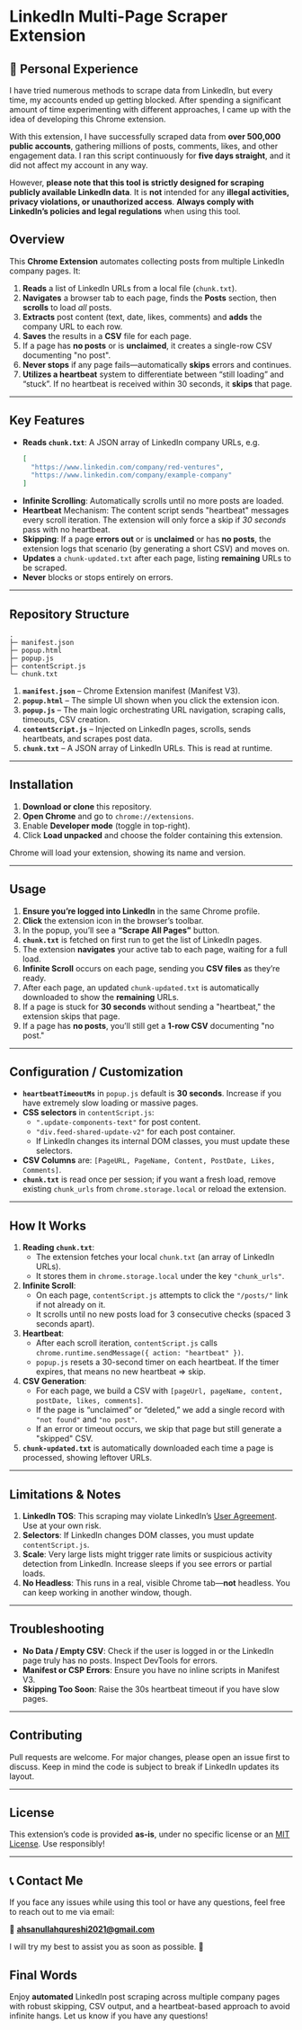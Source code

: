# LinkedIn Multi-Page Scraper Extension

## 📝 Personal Experience

I have tried numerous methods to scrape data from LinkedIn, but every time, my accounts ended up getting blocked. After spending a significant amount of time experimenting with different approaches, I came up with the idea of developing this Chrome extension.

With this extension, I have successfully scraped data from **over 500,000 public accounts**, gathering millions of posts, comments, likes, and other engagement data. I ran this script continuously for **five days straight**, and it did not affect my account in any way.

However, **please note that this tool is strictly designed for scraping publicly available LinkedIn data**. It is **not** intended for any **illegal activities, privacy violations, or unauthorized access**. **Always comply with LinkedIn’s policies and legal regulations** when using this tool.

## Overview

This **Chrome Extension** automates collecting posts from multiple LinkedIn company pages. It:

1. **Reads** a list of LinkedIn URLs from a local file (`chunk.txt`).  
2. **Navigates** a browser tab to each page, finds the **Posts** section, then **scrolls** to load *all* posts.  
3. **Extracts** post content (text, date, likes, comments) and **adds** the company URL to each row.  
4. **Saves** the results in a **CSV** file for each page.  
5. If a page has **no posts** or is **unclaimed**, it creates a single-row CSV documenting "no post".  
6. **Never stops** if any page fails—automatically **skips** errors and continues.  
7. **Utilizes a heartbeat** system to differentiate between “still loading” and “stuck”. If no heartbeat is received within 30 seconds, it **skips** that page.  

---

## Key Features

- **Reads `chunk.txt`**: A JSON array of LinkedIn company URLs, e.g.  
  ```json
  [
    "https://www.linkedin.com/company/red-ventures",
    "https://www.linkedin.com/company/example-company"
  ]
  ```  
- **Infinite Scrolling**: Automatically scrolls until no more posts are loaded.  
- **Heartbeat** Mechanism: The content script sends "heartbeat" messages every scroll iteration. The extension will only force a skip if *30 seconds* pass with no heartbeat.  
- **Skipping**: If a page **errors out** or is **unclaimed** or has **no posts**, the extension logs that scenario (by generating a short CSV) and moves on.  
- **Updates** a `chunk-updated.txt` after each page, listing **remaining** URLs to be scraped.  
- **Never** blocks or stops entirely on errors.

---

## Repository Structure

```
.
├─ manifest.json
├─ popup.html
├─ popup.js
├─ contentScript.js
└─ chunk.txt
```

1. **`manifest.json`** – Chrome Extension manifest (Manifest V3).  
2. **`popup.html`** – The simple UI shown when you click the extension icon.  
3. **`popup.js`** – The main logic orchestrating URL navigation, scraping calls, timeouts, CSV creation.  
4. **`contentScript.js`** – Injected on LinkedIn pages, scrolls, sends heartbeats, and scrapes post data.  
5. **`chunk.txt`** – A JSON array of LinkedIn URLs. This is read at runtime.

---

## Installation

1. **Download or clone** this repository.  
2. **Open Chrome** and go to `chrome://extensions`.  
3. Enable **Developer mode** (toggle in top-right).  
4. Click **Load unpacked** and choose the folder containing this extension.  

Chrome will load your extension, showing its name and version.

---

## Usage

1. **Ensure you’re logged into LinkedIn** in the same Chrome profile.  
2. **Click** the extension icon in the browser’s toolbar.  
3. In the popup, you’ll see a **“Scrape All Pages”** button.  
4. **`chunk.txt`** is fetched on first run to get the list of LinkedIn pages.  
5. The extension **navigates** your active tab to each page, waiting for a full load.  
6. **Infinite Scroll** occurs on each page, sending you **CSV files** as they’re ready.  
7. After each page, an updated `chunk-updated.txt` is automatically downloaded to show the **remaining** URLs.  
8. If a page is stuck for **30 seconds** without sending a "heartbeat," the extension skips that page.  
9. If a page has **no posts**, you’ll still get a **1-row CSV** documenting "no post."  

---

## Configuration / Customization

- **`heartbeatTimeoutMs`** in `popup.js` default is **30 seconds**. Increase if you have extremely slow loading or massive pages.  
- **CSS selectors** in `contentScript.js`:  
  - `".update-components-text"` for post content.  
  - `"div.feed-shared-update-v2"` for each post container.  
  - If LinkedIn changes its internal DOM classes, you must update these selectors.  
- **CSV Columns** are: `[PageURL, PageName, Content, PostDate, Likes, Comments]`.  
- **`chunk.txt`** is read once per session; if you want a fresh load, remove existing `chunk_urls` from `chrome.storage.local` or reload the extension.

---

## How It Works

1. **Reading `chunk.txt`**:  
   - The extension fetches your local `chunk.txt` (an array of LinkedIn URLs).  
   - It stores them in `chrome.storage.local` under the key `"chunk_urls"`.  
2. **Infinite Scroll**:  
   - On each page, `contentScript.js` attempts to click the `"/posts/"` link if not already on it.  
   - It scrolls until no new posts load for 3 consecutive checks (spaced 3 seconds apart).  
3. **Heartbeat**:  
   - After each scroll iteration, `contentScript.js` calls `chrome.runtime.sendMessage({ action: "heartbeat" })`.  
   - `popup.js` resets a 30-second timer on each heartbeat. If the timer expires, that means no new heartbeat => skip.  
4. **CSV Generation**:  
   - For each page, we build a CSV with `[pageUrl, pageName, content, postDate, likes, comments]`.  
   - If the page is “unclaimed” or “deleted,” we add a single record with `"not found"` and `"no post"`.  
   - If an error or timeout occurs, we skip that page but still generate a "skipped" CSV.  
5. **`chunk-updated.txt`** is automatically downloaded each time a page is processed, showing leftover URLs.

---

## Limitations & Notes

1. **LinkedIn TOS**: This scraping may violate LinkedIn’s [User Agreement](https://www.linkedin.com/legal/user-agreement). Use at your own risk.  
2. **Selectors**: If LinkedIn changes DOM classes, you must update `contentScript.js`.  
3. **Scale**: Very large lists might trigger rate limits or suspicious activity detection from LinkedIn. Increase sleeps if you see errors or partial loads.  
4. **No Headless**: This runs in a real, visible Chrome tab—**not** headless. You can keep working in another window, though.  

---

## Troubleshooting

- **No Data / Empty CSV**: Check if the user is logged in or the LinkedIn page truly has no posts. Inspect DevTools for errors.  
- **Manifest or CSP Errors**: Ensure you have no inline scripts in Manifest V3.  
- **Skipping Too Soon**: Raise the 30s heartbeat timeout if you have slow pages.

---

## Contributing

Pull requests are welcome. For major changes, please open an issue first to discuss. Keep in mind the code is subject to break if LinkedIn updates its layout.

---

## License

This extension’s code is provided **as-is**, under no specific license or an [MIT License](https://choosealicense.com/licenses/mit/). Use responsibly!

---
## 📞 Contact Me

If you face any issues while using this tool or have any questions, feel free to reach out to me via email:

📧 **ahsanullahqureshi2021@gmail.com**

I will try my best to assist you as soon as possible. 🚀

## Final Words

Enjoy **automated** LinkedIn post scraping across multiple company pages with robust skipping, CSV output, and a heartbeat-based approach to avoid infinite hangs. Let us know if you have any questions!

